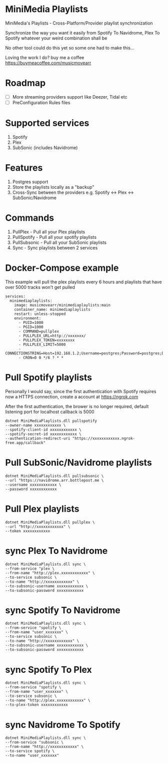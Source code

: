 # MiniMedia Playlists
MiniMedia's Playlists - Cross-Platform/Provider playlist synchronization

Synchronize the way you want it easily from Spotify To Navidrome, Plex To Spotify whatever your weird combination shall be

No other tool could do this yet so some one had to make this...

Loving the work I do? buy me a coffee https://buymeacoffee.com/musicmovearr

# Roadmap
- [ ] More streaming providers support like Deezer, Tidal etc
- [ ] PreConfiguration Rules files

# Supported services
1. Spotify
2. Plex
3. SubSonic (includes Navidrome)

# Features
1. Postgres support
2. Store the playlists locally as a "backup"
3. Cross-Sync between the providers e.g. Spotify <-> Plex <-> SubSonic/Navidrome

# Commands
1. PullPlex - Pull all your Plex playlists
2. PullSpotify - Pull all your spotify playlists
3. PullSubsonic - Pull all your SubSonic playlists
4. Sync - Sync playlists between 2 services

# Docker-Compose example
This example will pull the plex playlists every 6 hours and playlists that have over 5000 tracks won't get pulled
```
services:
  minimediaplaylists:
    image: musicmovearr/minimediaplaylists:main
    container_name: minimediaplaylists
    restart: unless-stopped
    environment:
      - PUID=1000
      - PGID=1000
      - COMMAND=pullplex
      - PULLPLEX_URL=http://xxxxxxx/
      - PULLPLEX_TOKEN=xxxxxxxx
      - PULLPLEX_LIMIT=5000
      - CONNECTIONSTRING=Host=192.168.1.2;Username=postgres;Password=postgres;Database=minimedia
      - CRON=0 0 */6 ? * *
```

# Pull Spotify playlists
Personally I would say, since the first authentication with Spotify requires now a HTTPS connection, create a account at https://ngrok.com

After the first authentication, the brower is no longer required, default listening port for localhost callback is 5000
```
dotnet MiniMediaPlaylists.dll pullspotify
--owner-name xxxxxxxxxxxx \
--spotify-client-id xxxxxxxxxxxx \
--spotify-secret-id xxxxxxxxxxxx \
--authentication-redirect-uri "https://xxxxxxxxxxxx.ngrok-free.app/callback"
```

# Pull SubSonic/Navidrome playlists

```
dotnet MiniMediaPlaylists.dll pullsubsonic \
--url "https://navidrome.arr.bottlepost.me \
--username xxxxxxxxxxxx \
--password xxxxxxxxxxxx
```

# Pull Plex playlists

```
dotnet MiniMediaPlaylists.dll pullplex \
--url "http://xxxxxxxxxxxx" \
--token xxxxxxxxxxxx
```

# sync Plex To Navidrome
```
dotnet MiniMediaPlaylists.dll sync \
--from-service "plex \
--from-name "http://plex.xxxxxxxxxxxx" \
--to-service subsonic \
--to-name "http://xxxxxxxxxxxx" \
--to-subsonic-username xxxxxxxxxxxx \
--to-subsonic-password xxxxxxxxxxxx
```

# sync Spotify To Navidrome
```
dotnet MiniMediaPlaylists.dll sync \
--from-service "spotify \
--from-name "user_xxxxxxx" \
--to-service subsonic \
--to-name "http://xxxxxxxxxxxx" \
--to-subsonic-username xxxxxxxxxxxx \
--to-subsonic-password xxxxxxxxxxxx
```

# sync Spotify To Plex
```
dotnet MiniMediaPlaylists.dll sync \
--from-service "spotify \
--from-name "user_xxxxxxx" \
--to-service subsonic \
--to-name "http://plex.xxxxxxxxxxxx" \
--to-plex-token xxxxxxxxxxxx
```

# sync Navidrome To Spotify
```
dotnet MiniMediaPlaylists.dll sync \
--from-service "subsonic \
--from-name "http://xxxxxxxxxxxx" \
--to-service spotify \
--to-name "user_xxxxxxx"
```
